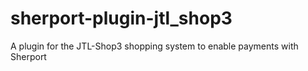 sherport-plugin-jtl_shop3
=========================

A plugin for the JTL-Shop3 shopping system to enable payments with Sherport
